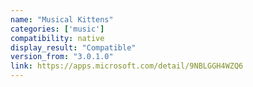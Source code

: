 ```yaml
---
name: "Musical Kittens"
categories: ['music']
compatibility: native
display_result: "Compatible"
version_from: "3.0.1.0"
link: https://apps.microsoft.com/detail/9NBLGGH4WZQ6
---
```

